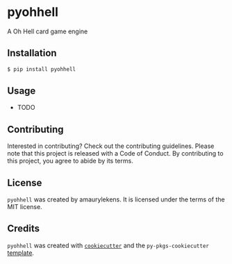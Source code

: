 # pyohhell

A Oh Hell card game engine

## Installation

```bash
$ pip install pyohhell
```

## Usage

- TODO

## Contributing

Interested in contributing? Check out the contributing guidelines. Please note that this project is released with a Code of Conduct. By contributing to this project, you agree to abide by its terms.

## License

`pyohhell` was created by amaurylekens. It is licensed under the terms of the MIT license.

## Credits

`pyohhell` was created with [`cookiecutter`](https://cookiecutter.readthedocs.io/en/latest/) and the `py-pkgs-cookiecutter` [template](https://github.com/py-pkgs/py-pkgs-cookiecutter).
